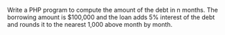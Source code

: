 Write a PHP program to compute the amount of the debt in n months. The borrowing amount is
$100,000 and the loan adds 5% interest of the debt and rounds it to the nearest 1,000 above
month by month.
